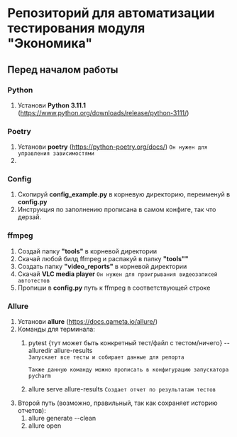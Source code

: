 # Репозиторий для автоматизации тестирования модуля "Экономика"

## Перед началом работы
### Python
1. Установи **Python 3.11.1** (https://www.python.org/downloads/release/python-3111/)


### Poetry
1. Установи **poetry** (https://python-poetry.org/docs/) `Он нужен для управления зависимостями`
2. 

### Config
1. Скопируй **config_example.py** в корневую директорию, переименуй в **config.py**
2. Инструкция по заполнению прописана в самом конфиге, так что дерзай.

### ffmpeg
1. Создай папку **"tools"** в корневой директории
2. Скачай любой билд ffmpeg и распакуй в папку **"tools""**
3. Создать папку **"video_reports"** в корневой директории
3. Скачай **VLC media player**                           `Он нужен для проигрывания видеозаписей автотестов`
4. Пропиши в **config.py** путь к ffmpeg в соответствующей строке

### Allure
1. Установи **allure** (https://docs.qameta.io/allure/)
2. Команды для терминала:
   1. pytest {тут может быть конкретный тест/файл с тестом/ничего} --alluredir allure-results              
   `Запускает все тесты и собирает данные для репорта`
   
      `Также данную команду можно прописать в конфигурацию запускатора pycharm`
   2. allure serve allure-results                    `Создает отчет по результатам тестов`
3. Второй путь (возможно, правильный, так как сохраняет историю отчетов):
   1. allure generate --clean
   2. allure open